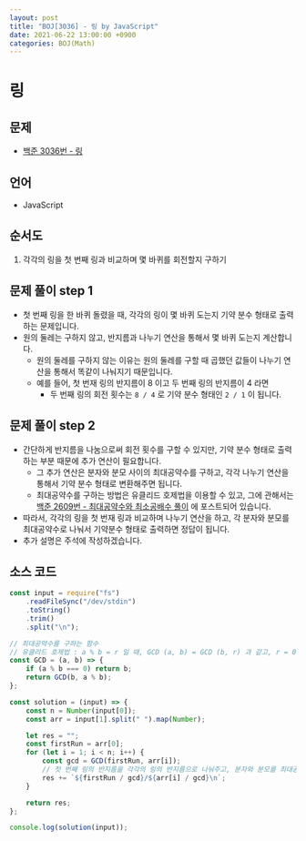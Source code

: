```yaml
---
layout: post
title: "BOJ[3036] - 링 by JavaScript"
date: 2021-06-22 13:00:00 +0900
categories: BOJ(Math)
---
```


# 링

## 문제

- [백준 3036번 - 링](https://www.acmicpc.net/problem/3036)

## 언어

- JavaScript

## 순서도

1. 각각의 링을 첫 번째 링과 비교하며 몇 바퀴를 회전할지 구하기

## 문제 풀이 step 1

- 첫 번째 링을 한 바퀴 돌렸을 때, 각각의 링이 몇 바퀴 도는지 기약 분수 형태로 출력하는 문제입니다.
- 원의 둘레는 구하지 않고, 반지름과 나누기 연산을 통해서 몇 바퀴 도는지 계산합니다.
  - 원의 둘레를 구하지 않는 이유는 원의 둘레를 구할 때 곱했던 값들이 나누기 연산을 통해서 똑같이 나눠지기 때문입니다.
  - 예를 들어, 첫 번재 링의 반지름이 8 이고 두 번째 링의 반지름이 4 라면
    - 두 번째 링의 회전 횟수는 `8 / 4` 로 기약 분수 형태인 `2 / 1` 이 됩니다.

## 문제 풀이 step 2

- 간단하게 반지름을 나눔으로써 회전 횟수를 구할 수 있지만, 기약 분수 형태로 출력하는 부분 때문에 추가 연산이 필요합니다.
  - 그 추가 연산은 분자와 분모 사이의 최대공약수를 구하고, 각각 나누기 연산을 통해서 기약 분수 형태로 변환해주면 됩니다.
  - 최대공약수를 구하는 방법은 유클리드 호제법을 이용할 수 있고, 그에 관해서는 [백준 2609번 - 최대공약수와 최소공배수 풀이](<https://qkrrlgh519.github.io/boj(math)/2021/02/17/BOJ-Math-2609.html>) 에 포스트되어 있습니다.
- 따라서, 각각의 링을 첫 번재 링과 비교하며 나누기 연산을 하고, 각 분자와 분모를 최대공약수로 나눠서 기약분수 형태로 출력하면 정답이 됩니다.
- 추가 설명은 주석에 작성하겠습니다.

## 소스 코드

```jsx
const input = require("fs")
	.readFileSync("/dev/stdin")
	.toString()
	.trim()
	.split("\n");

// 최대공약수를 구하는 함수
// 유클리드 호제법 : a % b = r 일 때, GCD (a, b) = GCD (b, r) 과 같고, r = 0 일 때, b 가 최대공약수
const GCD = (a, b) => {
	if (a % b === 0) return b;
	return GCD(b, a % b);
};

const solution = (input) => {
	const n = Number(input[0]);
	const arr = input[1].split(" ").map(Number);

	let res = "";
	const firstRun = arr[0];
	for (let i = 1; i < n; i++) {
		const gcd = GCD(firstRun, arr[i]);
		// 첫 번째 링의 반지름을 각각의 링의 반지름으로 나눠주고, 분자와 분모를 최대공약수로 나눠주기
		res += `${firstRun / gcd}/${arr[i] / gcd}\n`;
	}

	return res;
};

console.log(solution(input));
```

